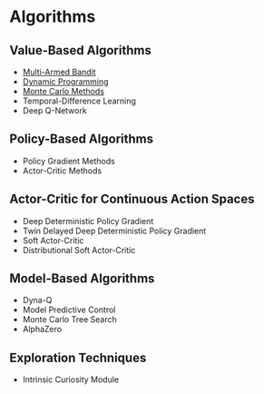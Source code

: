 # Algorithms

## Value-Based Algorithms

- [Multi-Armed Bandit](./multi_armed_bandit)
- [Dynamic Programming](./dynamic_programming)
- [Monte Carlo Methods](./monte_carlo_methods)
- Temporal-Difference Learning
- Deep Q-Network

## Policy-Based Algorithms

- Policy Gradient Methods
- Actor-Critic Methods

## Actor-Critic for Continuous Action Spaces

- Deep Deterministic Policy Gradient
- Twin Delayed Deep Deterministic Policy Gradient
- Soft Actor-Critic
- Distributional Soft Actor-Critic

## Model-Based Algorithms

- Dyna-Q
- Model Predictive Control
- Monte Carlo Tree Search
- AlphaZero

## Exploration Techniques

- Intrinsic Curiosity Module
